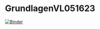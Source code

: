 # GrundlagenVL051623

[![Binder](https://mybinder.org/badge_logo.svg)](https://mybinder.org/v2/gh/https%3A%2F%2Fmybinder.org%2Fv2%2Fgh%2FSydpaltra%2FGrundlagenVL051623/HEAD?labpath=Grundlagen051623.ipynb)
